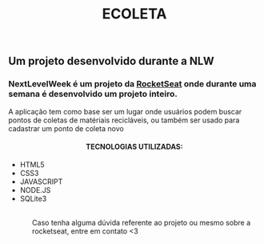 <h1 align="center">ECOLETA</h1>
<br>
<h2>Um projeto desenvolvido durante a <b>NLW</b></h2>
<h3>NextLevelWeek é um projeto da <a href="https://rocketseat.com.br/">RocketSeat</a> onde durante uma semana é desenvolvido um projeto inteiro.</h3>
<p>A aplicação tem como base ser um lugar onde usuários podem buscar pontos de coletas de matériais recicláveis, ou também ser usado para cadastrar um ponto de coleta novo</p>

<h4 align="center">TECNOLOGIAS UTILIZADAS:</h4>
<ul>
    <li>HTML5
    <li>CSS3
    <li>JAVASCRIPT
    <li>NODE.JS
    <li>SQLite3
<ul>
<br>
<p>Caso tenha alguma dúvida referente ao projeto ou mesmo sobre a rocketseat, entre em contato <3<p>

